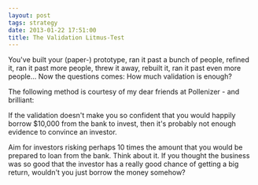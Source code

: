 ```yaml
---
layout: post
tags: strategy
date: 2013-01-22 17:51:00
title: The Validation Litmus-Test
---
```

You've built your (paper-) prototype, ran it past a bunch of people, refined it, ran it past more people, threw it away, rebuilt it, ran it past even more people… Now the questions comes: How much validation is enough?

The following method is courtesy of my dear friends at Pollenizer - and brilliant:

If the validation doesn't make you so confident that you would happily borrow $10,000 from the bank to invest, then it's probably not enough evidence to convince an investor.

Aim for investors risking perhaps 10 times the amount that you would be prepared to loan from the bank. Think about it. If you thought the business was so good that the investor has a really good chance of getting a big return, wouldn't you just borrow the money somehow?